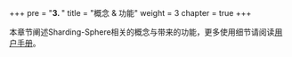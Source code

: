 +++
pre = "<b>3. </b>"
title = "概念 & 功能"
weight = 3
chapter = true
+++

本章节阐述Sharding-Sphere相关的概念与带来的功能，更多使用细节请阅读[用户手册]()。
